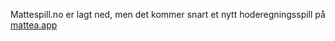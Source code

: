 Mattespill.no er lagt ned, men det kommer snart et nytt hoderegningsspill på [mattea.app](mattea.app)

<script async src="//pagead2.googlesyndication.com/pagead/js/adsbygoogle.js"></script>
<!-- Mattespill resultatliste -->
<ins class="adsbygoogle"
     style="display:inline-block;width:728px;height:90px"
     data-ad-client="ca-pub-4702462353745633"
     data-ad-slot="0456577686"></ins>
<script>
(adsbygoogle = window.adsbygoogle || []).push({});
</script>
